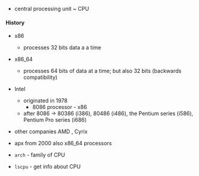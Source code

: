 - central processing unit ~ CPU


#### History
- x86
	- processes 32 bits data a a time
- x86_64
	- processes 64 bits of data at a time; but also 32 bits (backwards compatibility)
- Intel
	- originated in 1978
		- 8086 processor - x86
	- after 8086 -> 80386 (i386), 80486 (i486), the Pentium series (i586), Pentium Pro series (i686)
- other companies AMD , Cyrix
- apx from 2000 also x86_64 processors


- `arch` - family of CPU
- `lscpu` - get info about CPU